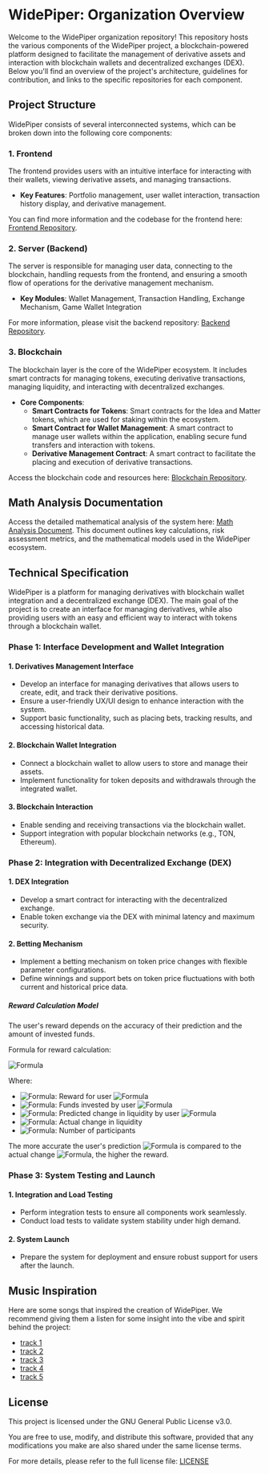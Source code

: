 # WidePiper: Organization Overview

Welcome to the WidePiper organization repository! This repository hosts the various components of the WidePiper project, a blockchain-powered platform designed to facilitate the management of derivative assets and interaction with blockchain wallets and decentralized exchanges (DEX). Below you'll find an overview of the project's architecture, guidelines for contribution, and links to the specific repositories for each component.

## Project Structure

WidePiper consists of several interconnected systems, which can be broken down into the following core components:

### 1. Frontend

The frontend provides users with an intuitive interface for interacting with their wallets, viewing derivative assets, and managing transactions.

- **Key Features**: Portfolio management, user wallet interaction, transaction history display, and derivative management.

You can find more information and the codebase for the frontend here: [Frontend Repository](#).

### 2. Server (Backend)

The server is responsible for managing user data, connecting to the blockchain, handling requests from the frontend, and ensuring a smooth flow of operations for the derivative management mechanism.

- **Key Modules**: Wallet Management, Transaction Handling, Exchange Mechanism, Game Wallet Integration

For more information, please visit the backend repository: [Backend Repository](#).

### 3. Blockchain 

The blockchain layer is the core of the WidePiper ecosystem. It includes smart contracts for managing tokens, executing derivative transactions, managing liquidity, and interacting with decentralized exchanges.

- **Core Components**:
  - **Smart Contracts for Tokens**: Smart contracts for the Idea and Matter tokens, which are used for staking within the ecosystem.
  - **Smart Contract for Wallet Management**: A smart contract to manage user wallets within the application, enabling secure fund transfers and interaction with tokens.
  - **Derivative Management Contract**: A smart contract to facilitate the placing and execution of derivative transactions.

Access the blockchain code and resources here: [Blockchain Repository](https://github.com/RickCastle2018/wallets-manager).

## Math Analysis Documentation

Access the detailed mathematical analysis of the system here: [Math Analysis Document](../math.pdf). This document outlines key calculations, risk assessment metrics, and the mathematical models used in the WidePiper ecosystem.





## Technical Specification

WidePiper is a platform for managing derivatives with blockchain wallet integration and a decentralized exchange (DEX). 
The main goal of the project is to create an interface for managing derivatives, while also providing users with an 
easy and efficient way to interact with tokens through a blockchain wallet.

### Phase 1: Interface Development and Wallet Integration

#### 1. Derivatives Management Interface
- Develop an interface for managing derivatives that allows users to create, edit, and track their derivative positions.
- Ensure a user-friendly UX/UI design to enhance interaction with the system.
- Support basic functionality, such as placing bets, tracking results, and accessing historical data.

#### 2. Blockchain Wallet Integration
- Connect a blockchain wallet to allow users to store and manage their assets.
- Implement functionality for token deposits and withdrawals through the integrated wallet.

#### 3. Blockchain Interaction
- Enable sending and receiving transactions via the blockchain wallet.
- Support integration with popular blockchain networks (e.g., TON, Ethereum).

### Phase 2: Integration with Decentralized Exchange (DEX)

#### 1. DEX Integration
- Develop a smart contract for interacting with the decentralized exchange.
- Enable token exchange via the DEX with minimal latency and maximum security.

#### 2. Betting Mechanism
- Implement a betting mechanism on token price changes with flexible parameter configurations.
- Define winnings and support bets on token price fluctuations with both current and historical price data.

##### Reward Calculation Model
The user's reward depends on the accuracy of their prediction and the amount of invested funds.

Formula for reward calculation:

![Formula](https://quicklatex.com/cache3/d7/ql_80683f28b7ce1d14a3baa7ecf36d0ad7_l3.png)

Where:
- ![Formula](https://quicklatex.com/cache3/dd/ql_c263f2c31f052e3832bf8ad77dc50cdd_l3.png): Reward for user ![Formula](https://quicklatex.com/cache3/0b/ql_ebc3da03e5724ce1a1cf155b4d43c70b_l3.png)
- ![Formula](https://quicklatex.com/cache3/3d/ql_e2d3a0ae6679d70dfd24ebd46868693d_l3.png): Funds invested by user ![Formula](https://quicklatex.com/cache3/0b/ql_ebc3da03e5724ce1a1cf155b4d43c70b_l3.png)
- ![Formula](https://quicklatex.com/cache3/26/ql_e135345347e9b6a760577a7f28876f26_l3.png): Predicted change in liquidity by user ![Formula](https://quicklatex.com/cache3/0b/ql_ebc3da03e5724ce1a1cf155b4d43c70b_l3.png)
- ![Formula](https://quicklatex.com/cache3/21/ql_44cd056d41f8c32318fb9ac245de5921_l3.png): Actual change in liquidity
- ![Formula](https://quicklatex.com/cache3/85/ql_2ffced18fbd986db6c61139ec61b3085_l3.png): Number of participants

The more accurate the user's prediction ![Formula](https://quicklatex.com/cache3/26/ql_e135345347e9b6a760577a7f28876f26_l3.png) is compared to the actual change ![Formula](https://quicklatex.com/cache3/21/ql_44cd056d41f8c32318fb9ac245de5921_l3.png), the higher the reward.

### Phase 3: System Testing and Launch

#### 1. Integration and Load Testing
- Perform integration tests to ensure all components work seamlessly.
- Conduct load tests to validate system stability under high demand.

#### 2. System Launch
- Prepare the system for deployment and ensure robust support for users after the launch.




## Music Inspiration

Here are some songs that inspired the creation of WidePiper. We recommend giving them a listen for some insight into the vibe and spirit behind the project:

- [track 1](../music/audio(2).mp3)  
- [track 2](../music/audio(3).mp3)  
- [track 3](../music/audio(5).mp3)  
- [track 4](../music/audio(8).mp3)  
- [track 5](../music/audio(9).mp3)  

## License

This project is licensed under the GNU General Public License v3.0.

You are free to use, modify, and distribute this software, provided that any modifications you make are also shared under the same license terms.

For more details, please refer to the full license file: [LICENSE](../LICENSE)